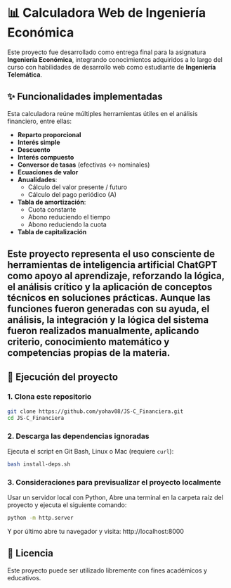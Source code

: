 # 📊 Calculadora Web de Ingeniería Económica

Este proyecto fue desarrollado como entrega final para la asignatura **Ingeniería Económica**, integrando conocimientos adquiridos a lo largo del curso con habilidades de desarrollo web como estudiante de **Ingeniería Telemática**.

## ✨ Funcionalidades implementadas

Esta calculadora reúne múltiples herramientas útiles en el análisis financiero, entre ellas:

- **Reparto proporcional**
- **Interés simple**
- **Descuento**
- **Interés compuesto**
- **Conversor de tasas** (efectivas ↔ nominales)
- **Ecuaciones de valor**
- **Anualidades**:
  - Cálculo del valor presente / futuro
  - Cálculo del pago periódico (A)
- **Tabla de amortización**:
  - Cuota constante
  - Abono reduciendo el tiempo
  - Abono reduciendo la cuota
- **Tabla de capitalización**

Este proyecto representa el uso consciente de herramientas de inteligencia artificial **ChatGPT** como apoyo al aprendizaje, reforzando la lógica, el análisis crítico y la aplicación de conceptos técnicos en soluciones prácticas. Aunque las funciones fueron generadas con su ayuda, **el análisis, la integración y la lógica del sistema fueron realizados manualmente**, aplicando criterio, conocimiento matemático y competencias propias de la materia.
---


## 🚀 Ejecución del proyecto

### 1. Clona este repositorio

```bash
git clone https://github.com/yohav08/JS-C_Financiera.git
cd JS-C_Financiera
```

### 2. Descarga las dependencias ignoradas
Ejecuta el script en Git Bash, Linux o Mac (requiere `curl`):

```bash
bash install-deps.sh
```

### 3. Consideraciones para previsualizar el proyecto localmente
Usar un servidor local con Python, Abre una terminal en la carpeta raíz del proyecto y ejecuta el siguiente comando:

```bash
python -m http.server
```
Y por último abre tu navegador y visita: http://localhost:8000



## 📜 Licencia

Este proyecto puede ser utilizado libremente con fines académicos y educativos.